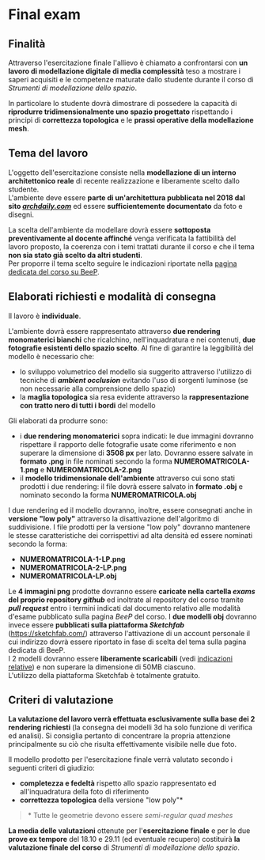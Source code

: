 # Final exam

## Finalità

Attraverso l'esercitazione finale l'allievo è chiamato a confrontarsi con **un lavoro di modellazione digitale di media
complessità** teso a mostrare i saperi acquisiti e le competenze maturate dallo studente durante il corso di
*Strumenti di modellazione dello spazio*.

In particolare lo studente dovrà dimostrare di possedere la capacità di **riprodurre tridimensionalmente uno spazio
progettato** rispettando i principi di **correttezza topologica** e le **prassi operative della modellazione mesh**.

## Tema del lavoro

L'oggetto dell'esercitazione consiste nella **modellazione di un interno architettonico reale** di recente
realizzazione e liberamente scelto dallo studente.   
L'ambiente deve essere **parte di un'architettura pubblicata nel 2018 dal sito [_archdaily.com_](http://archdaily.com/)**
ed essere **sufficientemente documentato** da foto e disegni.

La scelta dell'ambiente da modellare dovrà essere **sottoposta preventivamente al docente affinché** venga verificata
la fattibilità del lavoro proposto, la coerenza con i temi trattati durante il corso e che il tema **non sia stato già
scelto da altri studenti**.   
Per proporre il tema scelto seguire le indicazioni riportate nella [pagina dedicata del corso su BeeP](https://beep.metid.polimi.it/web/2018-19-strumenti-di-modellazione-dello-spazio-marco-ferrara-/wiki/-/wiki/Main/Scelta+del+tema+d%27esame?&#p_36).

## Elaborati richiesti e modalità di consegna

Il lavoro è **individuale**.

L'ambiente dovrà essere rappresentato attraverso **due rendering monomaterici bianchi** che ricalchino,
nell'inquadratura e nei contenuti, **due fotografie esistenti dello spazio scelto**.
Al fine di garantire la leggibilità del modello è necessario che:

- lo sviluppo volumetrico del modello sia suggerito attraverso l'utilizzo di tecniche di **_ambient occlusion_**
evitando l'uso di sorgenti luminose (se non necessarie alla comprensione dello spazio)
- la **maglia topologica** sia resa evidente attraverso la **rappresentazione con tratto nero di tutti i bordi** del modello

Gli elaborati da produrre sono:

- i **due rendering monomaterici** sopra indicati: le due immagini dovranno rispettare il rapporto delle fotografie
usate come riferimento e non superare la dimensione di **3508 px** per lato. Dovranno essere salvate in **formato .png**
in file nominati secondo la forma **NUMEROMATRICOLA-1.png** e **NUMEROMATRICOLA-2.png**
- il **modello tridimensionale dell'ambiente** attraverso cui sono stati prodotti i due rendering: il file dovrà
essere salvato in **formato .obj** e nominato secondo la forma **NUMEROMATRICOLA.obj**

I due rendering ed il modello dovranno, inoltre, essere consegnati anche in **versione "low poly"** attraverso la
disattivazione dell'algoritmo di suddivisione. I file prodotti per la versione "low poly" dovranno mantenere le
stesse caratteristiche dei corrispettivi ad alta densità ed essere nominati secondo la forma:

- **NUMEROMATRICOLA-1-LP.png**
- **NUMEROMATRICOLA-2-LP.png**
- **NUMEROMATRICOLA-LP.obj**

Le **4 immagini png** prodotte dovranno essere **caricate nella cartella _exams_ del proprio repository _github_** ed
inoltrate al repository del corso tramite **_pull request_** entro i termini indicati dal documento relativo alle
modalità d'esame pubblicato sulla pagina _BeeP_ del corso.
I **due modelli obj** dovranno invece essere **pubblicati sulla piattaforma _Sketchfab_** (https://sketchfab.com/)
attraverso l'attivazione di un account personale il cui indirizzo dovrà essere riportato in fase di scelta del tema
sulla pagina dedicata di BeeP.    
I 2 modelli dovranno essere **liberamente scaricabili** (vedi [indicazioni
relative](https://help.sketchfab.com/hc/en-us/articles/201368589-Downloading-Models#Allowing_Users_to_Download))
e non superare la dimensione di 50MB ciascuno.   
L'utilizzo della piattaforma Sketchfab è totalmente gratuito.

## Criteri di valutazione

**La valutazione del lavoro verrà effettuata esclusivamente sulla base dei 2 rendering richiesti**
(la consegna dei modelli 3d ha solo funzione di verifica ed analisi).
Si consiglia pertanto di concentrare la propria attenzione principalmente su ciò che risulta effettivamente
visibile nelle due foto.

Il modello prodotto per l'esercitazione finale verrà valutato secondo i seguenti criteri di giudizio:

- **completezza e fedeltà** rispetto allo spazio rappresentato ed all'inquadratura della foto di riferimento
- **correttezza topologica** della versione "low poly"\*

>\* Tutte le geometrie devono essere _semi-regular quad meshes_

**La media delle valutazioni** ottenute per l'**esercitazione finale** e per le due **prove ex tempore** del
18.10 e 29.11 (ed eventuale recupero) costituirà **la valutazione finale del corso** di
_Strumenti di modellazione dello spazio_.   

